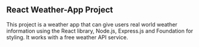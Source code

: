 ## React Weather-App Project
This project is a weather app that can give users real world weather information using the React library, Node.js, Express.js and Foundation for styling. It works with a free weather API service. 
